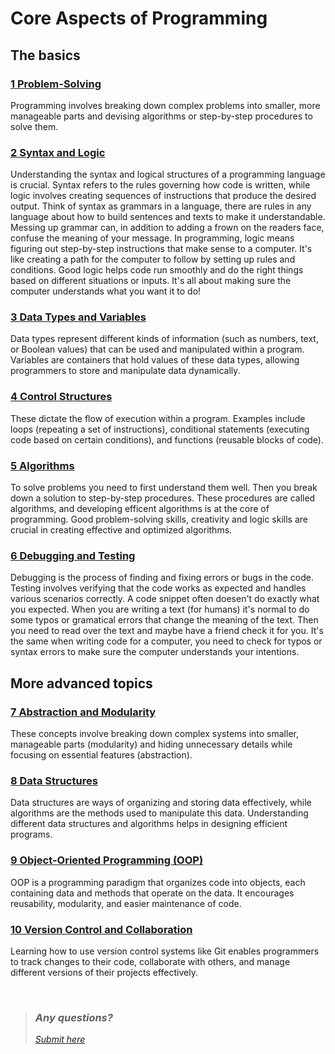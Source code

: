 # Core Aspects of Programming

## The basics

### [1 Problem-Solving](./Core-Aspects/01_Problem-Solving.md)
Programming involves breaking down complex problems into smaller, more manageable parts and devising algorithms or step-by-step procedures to solve them.

### [2 Syntax and Logic](./Core-Aspects/02_Syntax-and-logic.md)
Understanding the syntax and logical structures of a programming language is crucial. Syntax refers to the rules governing how code is written, while logic involves creating sequences of instructions that produce the desired output. 
Think of syntax as grammars in a language, there are rules in any language about how to build sentences and texts to make it understandable. Messing up grammar can, in addition to adding a frown on the readers face, confuse the meaning of your message. 
In programming, logic means figuring out step-by-step instructions that make sense to a computer. It's like creating a path for the computer to follow by setting up rules and conditions. Good logic helps code run smoothly and do the right things based on different situations or inputs. It's all about making sure the computer understands what you want it to do!

### [3 Data Types and Variables](./Core-Aspects/03_Data-types-and-variables.md)
Data types represent different kinds of information (such as numbers, text, or Boolean values) that can be used and manipulated within a program. Variables are containers that hold values of these data types, allowing programmers to store and manipulate data dynamically.

### [4 Control Structures](./Core-Aspects/04_Control-structures.md)
These dictate the flow of execution within a program. Examples include loops (repeating a set of instructions), conditional statements (executing code based on certain conditions), and functions (reusable blocks of code).

### [5 Algorithms](./Core-Aspects/05_Algorithms.md)
To solve problems you need to first understand them well. Then you break down a solution to step-by-step procedures. These procedures are called algorithms, and developing efficent algorithms is at the core of programming. Good problem-solving skills, creativity and logic skills are crucial in creating effective and optimized algorithms.

### [6 Debugging and Testing](./Core-Aspects/06_Debugging-and-testing.md)
Debugging is the process of finding and fixing errors or bugs in the code. Testing involves verifying that the code works as expected and handles various scenarios correctly. A code snippet often doesen't do exactly what you expected. When you are writing a text (for humans) it's normal to do some typos or gramatical errors that change the meaning of the text. Then you need to read over the text and maybe have a friend check it for you. It's the same when writing code for a computer, you need to check for typos or syntax errors to make sure the computer understands your intentions. 

## More advanced topics

### [7 Abstraction and Modularity](./Core-Aspects/07_Abstraction-and-modularity.md)
These concepts involve breaking down complex systems into smaller, manageable parts (modularity) and hiding unnecessary details while focusing on essential features (abstraction).

### [8 Data Structures](./Core-Aspects/08_Data-structures.md)
Data structures are ways of organizing and storing data effectively, while algorithms are the methods used to manipulate this data. Understanding different data structures and algorithms helps in designing efficient programs.

### [9 Object-Oriented Programming (OOP)](./Core-Aspects/09_Object-Oriented-Programming.md)
OOP is a programming paradigm that organizes code into objects, each containing data and methods that operate on the data. It encourages reusability, modularity, and easier maintenance of code.

### [10 Version Control and Collaboration](./Core-Aspects/10_Version-Control-and-Collaboration.md)
Learning how to use version control systems like Git enables programmers to track changes to their code, collaborate with others, and manage different versions of their projects effectively.

&nbsp;
> ### *Any questions?*
> *[Submit here](https://github.com/bjafl-sps/PROG-101/discussions/new?category=q-a&labels=question%20about%20course%20material&title=%23INSERT_TITLE%23%20(from%2001_Core-Aspects.md))*
&nbsp;
